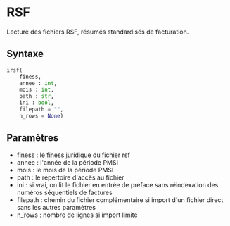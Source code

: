 # RSF

Lecture des fichiers RSF, résumés standardisés de facturation.

## Syntaxe

```python
irsf(
	finess, 
	annee : int, 
	mois : int, 
	path : str, 
	ini : bool,
	filepath = "", 
	n_rows = None)
```


## Paramètres

- finess : le finess juridique du fichier rsf
- annee : l'année de la période PMSI
- mois  : le mois de la période PMSI
- path : le repertoire d'accès au fichier
- ini : si vrai, on lit le fichier en entrée de preface sans réindexation des numéros séquentiels de factures
- filepath : chemin du fichier complémentaire si import d'un fichier direct sans les autres paramètres
- n_rows : nombre de lignes si import limité




